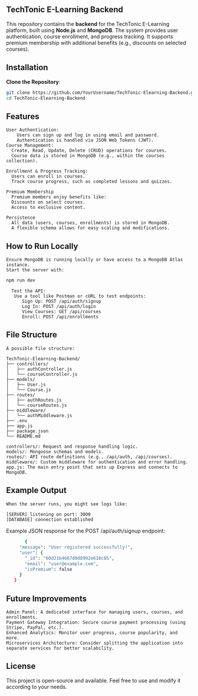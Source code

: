 ## TechTonic E-Learning Backend

This repository contains the **backend** for the TechTonic E-Learning platform, built using **Node.js** and **MongoDB**. The system provides user authentication, course enrollment, and progress tracking. It supports premium membership with additional benefits (e.g., discounts on selected courses).

## Installation

**Clone the Repository**:

   ```bash
   git clone https://github.com/YourUsername/TechTonic-Elearning-Backend.git
   cd TechTonic-Elearning-Backend
```

## Features

    User Authentication:
        Users can sign up and log in using email and password.
        Authentication is handled via JSON Web Tokens (JWT).
    Course Management:
      Create, Read, Update, Delete (CRUD) operations for courses.
      Course data is stored in MongoDB (e.g., within the courses collection).
      
    Enrollment & Progress Tracking:
      Users can enroll in courses.
      Track course progress, such as completed lessons and quizzes.

    Premium Membership
      Premium members enjoy benefits like:
      Discounts on select courses.
      Access to exclusive content.

    Persistence
      All data (users, courses, enrollments) is stored in MongoDB.
      A flexible schema allows for easy scaling and modifications.

## How to Run Locally
    Ensure MongoDB is running locally or have access to a MongoDB Atlas instance.
    Start the server with:
    
 ``` bash
 npm run dev
 ```
      Test the API:
       Use a tool like Postman or cURL to test endpoints:
          Sign Up: POST /api/auth/signup
          Log In: POST /api/auth/login
          View Courses: GET /api/courses
          Enroll: POST /api/enrollments
    
## File Structure
    A possible file structure:
    
    TechTonic-Elearning-Backend/
    ├── controllers/
    │   ├── authController.js
    │   └── courseController.js
    ├── models/
    │   ├── User.js
    │   └── Course.js
    ├── routes/
    │   ├── authRoutes.js
    │   └── courseRoutes.js
    ├── middleware/
    │   └── authMiddleware.js
    ├── .env
    ├── app.js
    ├── package.json
    └── README.md

    controllers/: Request and response handling logic.
    models/: Mongoose schemas and models. 
    routes/: API route definitions (e.g., /api/auth, /api/courses). 
    middleware/: Custom middleware for authentication and error handling. 
    app.js: The main entry point that sets up Express and connects to MongoDB.

## Example Output
    When the server runs, you might see logs like:   
``` bash
[SERVER] listening on port: 3000
[DATABASE] connection established
```
Example JSON response for the POST /api/auth/signup endpoint:
 ``` bash
        {
      "message": "User registered successfully!",
      "user": {
        "_id": "60d21b4667d0d8992e610c85",
        "email": "user@example.com",
        "isPremium": false
      }
    }
```
## Future Improvements
    Admin Panel: A dedicated interface for managing users, courses, and enrollments.
    Payment Gateway Integration: Secure course payment processing (using Stripe, PayPal, etc.).  
    Enhanced Analytics: Monitor user progress, course popularity, and more. 
    Microservices Architecture: Consider splitting the application into separate services for better scalability.

## License

This project is open-source and available. Feel free to use and modify it according to your needs.
